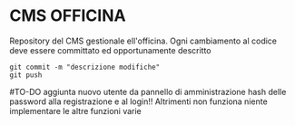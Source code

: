 # CMS OFFICINA

Repository del CMS gestionale ell'officina. Ogni cambiamento al codice deve essere committato ed opportunamente descritto

    git commit -m "descrizione modifiche"
    git push

#TO-DO
    aggiunta nuovo utente da pannello di amministrazione
    hash delle password alla registrazione e al login!! Altrimenti non funziona niente
    implementare le altre funzioni varie

